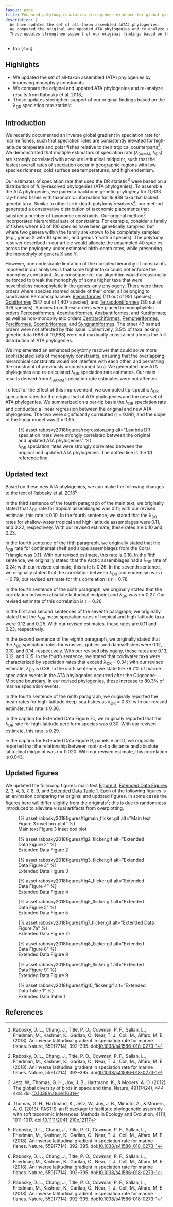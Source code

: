 ```yaml
---
layout: page
title: Enhanced polytomy resolution strengthens evidence for global gradient in speciation rate for marine fishes
description: |
  We have updated the set of all-taxon assembled (ATA) phylogenies.
  We compared the original and updated ATA phylogenies and re-analyze results from Rabosky et al. 2018.
  These updates strengthen support of our original findings based on the DR speciation rate statistic.
---
```


* toc
{:toc}

## Highlights

* We updated the set of all-taxon assembled (ATA) phylogenies by improving monophyly constraints
* We compare the original and updated ATA phylogenies and re-analyze results from Rabosky et al. 2018[^Rabosky2018]
* These updates strengthen support of our original findings based on the λ<sub>DR</sub> speciation rate statistic

## Introduction

We recently documented an inverse global gradient in speciation rate for marine fishes, such that speciation rates are consistently elevated for high-latitude temperate and polar fishes relative to their tropical counterparts[^Rabosky2018]. We demonstrated that multiple estimators of speciation rate (λ<sub>BAMM</sub>, λ<sub>DR</sub>) are strongly correlated with absolute latitudinal midpoint, such that the fastest overall rates of speciation occur in geographic regions with low species richness, cold surface sea temperatures, and high endemism.

Our estimates of speciation rate that used the DR statistic[^Jetz2012] were based on a distribution of fully-resolved phylogenies (ATA phylogenies). To assemble the ATA phylogenies, we paired a backbone genetic phylogeny for 11,633 ray-finned fishes with taxonomic information for 19,888 taxa that lacked genetic taxa. Similar to other birth-death polytomy resolvers[^Thomas2013], our method generated a conservative distribution of taxonomic placements that satisfied a number of taxonomic constraints. Our original method[^Rabosky2018] incorporated hierarchical sets of constraints. For example, consider a family of fishes where 60 of 100 species have been genetically sampled, but where two genera within the family are known to be completely sampled (e.g., genus X with 10 species, and genus Y with 5 species). The polytomy resolver described in our article would allocate the unsampled 40 species across the phylogeny under estimated birth-death rates, while preserving the monophyly of genera X and Y.

However, one undesirable limitation of the complex hierarchy of constraints imposed in our analyses is that some higher taxa could not enforce the monophyly constraint. As a consequence, our algorithm would occasionally be forced to break the monophyly of some higher taxa that were nevertheless monophyletic in the genes-only phylogeny. There were three orders where species roamed outside of their order, all belonging to subdivision Percomorphaceae: [Blenniiformes](/taxonomy/order/Blenniiformes/) (111 out of 951 species), [Gobiiformes](/taxonomy/order/Gobiiformes) (547 out of 1,407 species), and [Tetraodontiformes](/taxonomy/order/Tetraodontiformes/) (30 out of 376 species). Species from these orders were placed in monophyletic orders [Percopsiformes](/taxonomy/order/), [Acanthuriformes](/taxonomy/order/Acanthuriformes/), [Anabantiformes](/taxonomy/order/Anabantiformes/), and [Kurtiformes](/taxonomy/order/Kurtiformes/); as well as non-monophyletic orders [Centrarchiformes](/taxonomy/order/Centrarchiformes/), [Pempheriformes](/taxonomy/order/Pempheriformes/), [Perciformes](/taxonomy/order/Perciformes/), [Scombriformes](/taxonomy/order/Scombriformes/), and [Syngnathiformes](/taxonomy/order/Syngnathiformes/). The other 47 named orders were not affected by this issue. Collectively, 3.5% of taxa lacking genetic data (688 of 19,888) were not maximally constrained across the full distribution of ATA phylogenies.

We implemented an enhanced polytomy resolver that could solve more sophisticated sets of monophyly constraints, ensuring that the overlapping, hierarchical constraints would not interfere with each other, and permitting the constraint of previously unconstrained taxa. We generated new ATA phylogenies and re-calculated λ<sub>DR</sub> speciation rate estimates. Our main results derived from λ<sub>BAMM</sub> speciation rate estimates were not affected.

To test for the effect of this improvement, we computed tip-specific λ<sub>DR</sub> speciation rates for the original set of ATA phylogenies and the new set of ATA phylogenies. We summarized on a per-tip basis the λ<sub>DR</sub> speciation rate and conducted a linear regression between the original and new ATA phylogenies. The two were significantly correlated (r = 0.98), and the slope of the linear model was β = 0.95.

<figure id="figmain">
{% asset rabosky2018figures/regression.png alt="Lambda DR speciation rates were strongly correlated between the original and updated ATA phylogenies" %}
<figcaption>λ<sub>DR</sub> speciation rates were strongly correlated between the original and updated ATA phylogenies. The dotted line is the 1:1 reference line.</figcaption>
</figure>

## Updated text

Based on these new ATA phylogenies, we can make the following changes to the text of Rabosky et al. 2018[^Rabosky2018]:

In the third sentence of the fourth paragraph of the main text, we originally stated that λ<sub>DR</sub> rate for tropical assemblages was 0.11; with our revised estimate, this rate is 0.10. In the fourth sentence, we stated that the λ<sub>DR</sub> rates for shallow-water tropical and high-latitude assemblages were 0.11, and 0.22, respectively. With our revised estimate, these rates are 0.10 and 0.23.


In the fourth sentence of the fifth paragraph, we originally stated that the λ<sub>DR</sub> rate for continental shelf and slope assemblages from the Coral Triangle was 0.11. With our revised estimate, this rate is 0.10. In the fifth sentence, we originally stated that the Arctic assemblages had a λ<sub>DR</sub> rate of 0.24; with our revised estimate, this rate is 0.26. In the seventh sentence, we originally stated that the correlation between λ<sub>DR</sub> and endemism was r = 0.79; our revised estimate for this correlation is r = 0.78.

In the fourth sentence of the sixth paragraph, we originally stated that the correlation between absolute latitudinal midpoint and λ<sub>DR</sub> was r = 0.27. Our revised estimate of this correlation is r = 0.26.

In the first and second sentences of the seventh paragraph, we originally stated that the λ<sub>DR</sub> mean speciation rates of tropical and high-latitude taxa were 0.12 and 0.25. With our revised estimates, these rates are 0.11 and 0.23, respectively. 

In the second sentence of the eighth paragraph, we originally stated that the λ<sub>DR</sub> speciation rates for wrasses, gobies, and damselfishes were 0.12,  0.10, and 0.14, respectively. With our revised phylogeny, these rates are 0.13, 0.12, and 0.15. In the fourth sentence, we stated that coldwater taxa were characterized by speciation rates that exceed λ<sub>DR</sub> = 0.34; with our revised estimate, λ<sub>DR</sub> is 0.38. In the sixth sentence, we state the 79.7% of marine speciation events in the ATA phylogenies occurred after the Oligocene-Miocene boundary.  In our revised phylogenies, these increase to 80.3% of marine speciation events.

In the fourth sentence of the ninth paragraph, we originally reported the mean rates for high-latitude deep-sea fishes as λ<sub>DR</sub> = 0.37; with our revised estimate, this rate is 0.36.

In the caption for Extended Data Figure 7c, we originally reported that the λ<sub>DR</sub> rate for high-latitude perciform species was 0.30. With our revised estimate, this rate is 0.29.

In the caption for Extended Data Figure 9, panels e and f, we originally reported that the relationship between root-to-tip distance and absolute latitudinal midpoint was r = 0.020. With our revised estimate, this correlation is 0.043.



## Updated figures

We updated the following figures: main text <a href="#figmain">Figure 3</a>, <a href="fig2">Extended Data Figures 2</a>, <a href="fig3">3</a>, <a href="fig4">4</a>, <a href="fig5">5</a>, <a href="fig7">7</a>, <a href="fig8">8</a>, <a href="fig9">9</a>, and <a href="fig10">Extended Data Table 1</a>. Each of the following figures is an animation comparing the original and updated figures. In some cases the figures here will differ slightly from the originals[^Rabosky2018]; this is due to randomness introduced to alleviate visual artifacts from overplotting.

<figure id="figmain">
{% asset rabosky2018figures/figmain_flicker.gif alt="Main text Figure 3 inset box plot" %}
<figcaption>Main text Figure 3 inset box plot</figcaption>
</figure>

<figure id="fig2">
{% asset rabosky2018figures/fig2_flicker.gif alt="Extended Data Figure 2" %}
<figcaption>Extended Data Figure 2</figcaption>
</figure>

<figure id="fig3">
{% asset rabosky2018figures/fig3_flicker.gif alt="Extended Data Figure 3" %}
<figcaption>Extended Data Figure 3</figcaption>
</figure>

<figure id="fig4">
{% asset rabosky2018figures/fig4_flicker.gif alt="Extended Data Figure 4" %}
<figcaption>Extended Data Figure 4</figcaption>
</figure>

<figure id="fig5">
{% asset rabosky2018figures/fig5_flicker.gif alt="Extended Data Figure 5" %}
<figcaption>Extended Data Figure 5</figcaption>
</figure>

<figure id="fig7">
{% asset rabosky2018figures/fig7_flicker.gif alt="Extended Data Figure 7a" %}
<figcaption>Extended Data Figure 7a</figcaption>
</figure>

<figure id="fig8">
{% asset rabosky2018figures/fig8_flicker.gif alt="Extended Data Figure 8" %}
<figcaption>Extended Data Figure 8</figcaption>
</figure>

<figure id="fig9">
{% asset rabosky2018figures/fig9_flicker.gif alt="Extended Data Figure 9" %}
<figcaption>Extended Data Figure 9</figcaption>
</figure>

<figure id="fig10">
{% asset rabosky2018figures/fig10_flicker.gif alt="Extended Data Table 1" %}
<figcaption>Extended Data Table 1</figcaption>
</figure>

## References

[^Rabosky2018]: Rabosky, D. L., Chang, J., Title, P. O., Cowman, P. F., Sallan, L., Friedman, M., Kashner, K., Garilao, C., Near, T. J., Coll, M., Alfaro, M. E. (2018). An inverse latitudinal gradient in speciation rate for marine fishes. Nature, 559(7714), 392–395. doi:[10.1038/s41586-018-0273-1](https://doi.org/10.1038/s41586-018-0273-1)

[^Jetz2012]: Jetz, W., Thomas, G. H., Joy, J. B., Hartmann, K., & Mooers, A. O. (2012). The global diversity of birds in space and time. Nature, 491(7424), 444–448. doi:[10.1038/nature11631](https://doi.org/10.1038/nature11631)

[^Thomas2013]: Thomas, G. H., Hartmann, K., Jetz, W., Joy, J. B., Mimoto, A., & Mooers, A. O. (2013). PASTIS: an R package to facilitate phylogenetic assembly with soft taxonomic inferences. Methods in Ecology and Evolution, 4(11), 1011–1017. doi:[10.1111/2041-210x.12117](https://doi.org/10.1111/2041-210x.12117)

